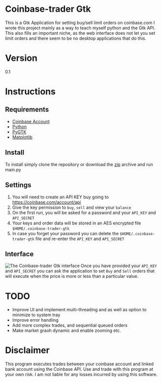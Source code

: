 Coinbase-trader Gtk
===================

This is a Gtk Application for setting buy/sell limit orders on coinbase.com
I wrote this project mainly as a way to teach myself python and the Gtk API.  This also fills an important niche, as the web interface does not let you set limit orders and there seem to be no desktop applications that do this.

# Version
0.1

# Instructions

## Requirements
- [Coinbase Account](http://www.coinbase.com)
- [Python](http://www.python.org/downloads/)
- [PyGTK](http://www.pygtk.org/)
- [Matplotlib](http://matplotlib.org/downloads.html)

## Install
To install simply clone the repository or download the [zip](https://github.com/sh4nth/coinbase-trader-gtk/archive/master.zip) archive and run main.py

## Settings
1. You will need to create an API KEY buy going to https://coinbase.com/account/api
2. Give the key permission to `buy`, `sell` and view your `balance`
3. On the first run, you will be asked for a password and your `API_KEY` and `API_SECRET`
4. Your keys and order data will be stored in an AES encrypted file `$HOME/.coinbase-trader-gtk`
5. In case you forget your password you can delete the `$HOME/.coinbase-trader-gtk` file and re-enter the `API_KEY` and `API_SECRET`

## Interface
![The Coinbase-trader Gtk interface](http://i.imgur.com/02c7Yaj.png)
Once you have provided your `API_KEY` and `API_SECRET` you can ask the application to set `Buy` and `Sell` orders that will execute when the price is more or less than a particular value.

# TODO
- Improve UI and implement multi-threading and as well as option to minimize to system tray
- Improve error handling
- Add more complex trades, and sequential queued orders
- Make market graoh dynamic and enable zooming etc.


# Disclaimer

This program executes trades between your coinbase account and linked bank account using the Coinbase API.  Use and trade with this program at your own risk.  I am not liable for any losses incurred by using this software.
